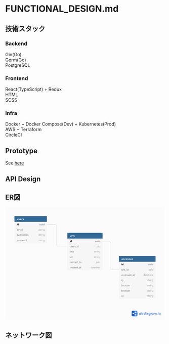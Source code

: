 # FUNCTIONAL_DESIGN.md

## 技術スタック

### Backend

Gin(Go)  
Gorm(Go)  
PostgreSQL  

### Frontend

React(TypeScript) + Redux  
HTML  
SCSS  

### Infra

Docker + Docker Compose(Dev) + Kubernetes(Prod)  
AWS + Terraform  
CircleCI  

## Prototype

See [here](https://github.com/Asuha-a/URLShortener/blob/main/docs/DESIGN.md)

## API Design

## ER図

![ER Diagram](ER_diagram.png)

## ネットワーク図
